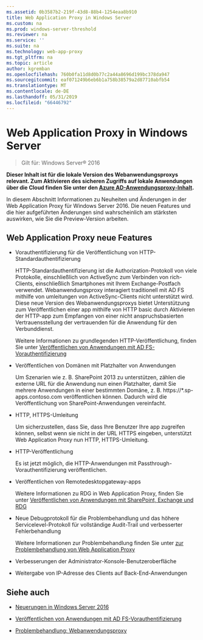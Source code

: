 ```yaml
---
ms.assetid: 0b3587b2-219f-43d8-88b4-1254eaa8b910
title: Web Application Proxy in Windows Server
ms.custom: na
ms.prod: windows-server-threshold
ms.reviewer: na
ms.service: ''
ms.suite: na
ms.technology: web-app-proxy
ms.tgt_pltfrm: na
ms.topic: article
author: kgremban
ms.openlocfilehash: 760b0fa11d8d0b77c2a44a8696d199bc378da947
ms.sourcegitcommit: eaf071249b6eb6b1a758b38579a2d87710abfb54
ms.translationtype: MT
ms.contentlocale: de-DE
ms.lasthandoff: 05/31/2019
ms.locfileid: "66446792"
---
```

# <a name="web-application-proxy-in-windows-server"></a>Web Application Proxy in Windows Server

>Gilt für: Windows Server&reg; 2016

**Dieser Inhalt ist für die lokale Version des Webanwendungsproxys relevant. Zum Aktivieren des sicheren Zugriffs auf lokale Anwendungen über die Cloud finden Sie unter den [Azure AD-Anwendungsproxy-Inhalt](https://azure.microsoft.com/documentation/articles/active-directory-application-proxy-get-started/).**  
  
In diesem Abschnitt Informationen zu Neuheiten und Änderungen in der Web Application Proxy für Windows Server 2016. Die neuen Features und die hier aufgeführten Änderungen sind wahrscheinlich am stärksten auswirken, wie Sie die Preview-Version arbeiten.  
  
## <a name="web-application-proxy-new-features"></a>Web Application Proxy neue Features  
  
- Vorauthentifizierung für die Veröffentlichung von HTTP-Standardauthentifizierung  
  
  HTTP-Standardauthentifizierung ist die Authorization-Protokoll von viele Protokolle, einschließlich von ActiveSync zum Verbinden von rich-Clients, einschließlich Smartphones mit Ihrem Exchange-Postfach verwendet. Webanwendungsproxy interagiert traditionell mit AD FS mithilfe von umleitungen von ActiveSync-Clients nicht unterstützt wird. Diese neue Version des Webanwendungsproxys bietet Unterstützung zum Veröffentlichen einer app mithilfe von HTTP basic durch Aktivieren der HTTP-app zum Empfangen von einer nicht anspruchsbasierten Vertrauensstellung der vertrauenden für die Anwendung für den Verbunddienst.  
  
  Weitere Informationen zu grundlegenden HTTP-Veröffentlichung, finden Sie unter [Veröffentlichen von Anwendungen mit AD FS-Vorauthentifizierung](../web-application-proxy/../web-application-proxy/Publishing-Applications-using-AD-FS-Preauthentication.md)  
  
- Veröffentlichen von Domänen mit Platzhalter von Anwendungen  
  
  Um Szenarien wie z. B. SharePoint 2013 zu unterstützen, zählen die externe URL für die Anwendung nun einen Platzhalter, damit Sie mehrere Anwendungen in einer bestimmten Domäne, z. B. https://*.sp-apps.contoso.com veröffentlichen können. Dadurch wird die Veröffentlichung von SharePoint-Anwendungen vereinfacht.  
  
- HTTP, HTTPS-Umleitung  
  
  Um sicherzustellen, dass Sie, dass Ihre Benutzer Ihre app zugreifen können, selbst wenn sie nicht in der URL HTTPS eingeben, unterstützt Web Application Proxy nun HTTP, HTTPS-Umleitung.  
  
- HTTP-Veröffentlichung  
  
  Es ist jetzt möglich, die HTTP-Anwendungen mit Passthrough-Vorauthentifizierung veröffentlichen.  
  
- Veröffentlichen von Remotedesktopgateway-apps  
  
  Weitere Informationen zu RDG in Web Application Proxy, finden Sie unter [Veröffentlichen von Anwendungen mit SharePoint, Exchange und RDG](../web-application-proxy/Publishing-Applications-with-SharePoint,-Exchange-and-RDG.md)  
  
- Neue Debugprotokoll für die Problembehandlung und das höhere Servicelevel-Protokoll für vollständige Audit-Trail und verbesserter Fehlerbehandlung  
  
  Weitere Informationen zur Problembehandlung finden Sie unter [zur Problembehandlung von Web Application Proxy](https://technet.microsoft.com/library/dn770156.aspx)  
  
- Verbesserungen der Administrator-Konsole-Benutzeroberfläche  
  
- Weitergabe von IP-Adresse des Clients auf Back-End-Anwendungen  
  
## <a name="see-also"></a>Siehe auch  
  
-   [Neuerungen in Windows Server 2016](https://technet.microsoft.com/library/dn765472.aspx)  
  
-   [Veröffentlichen von Anwendungen mit AD FS-Vorauthentifizierung](../web-application-proxy/Publishing-Applications-using-AD-FS-Preauthentication.md)  
  
-   [Problembehandlung: Webanwendungsproxy](https://technet.microsoft.com/library/dn770156.aspx)  
  


